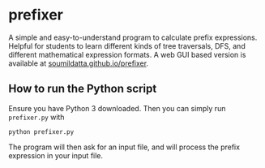 # prefixer
A simple and easy-to-understand program to calculate prefix expressions. Helpful for students to learn different kinds of tree traversals, DFS, and different mathematical expression formats. A web GUI based version is available at [soumildatta.github.io/prefixer](https://soumildatta.github.io/prefixer/).

## How to run the Python script
Ensure you have Python 3 downloaded. Then you can simply run `prefixer.py` with
```
python prefixer.py
```

The program will then ask for an input file, and will process the prefix expression in your input file. 
